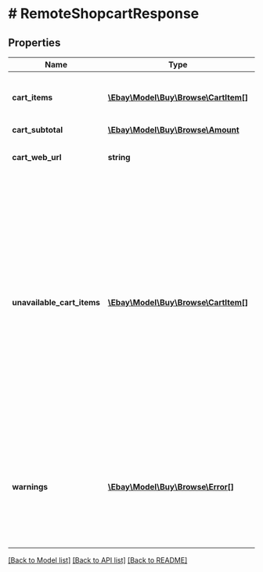 # # RemoteShopcartResponse

## Properties

Name | Type | Description | Notes
------------ | ------------- | ------------- | -------------
**cart_items** | [**\Ebay\Model\Buy\Browse\CartItem[]**](CartItem.md) | An array of the items in the member&#39;s eBay cart. | [optional]
**cart_subtotal** | [**\Ebay\Model\Buy\Browse\Amount**](Amount.md) |  | [optional]
**cart_web_url** | **string** | The URL of the member&#39;s eBay cart. | [optional]
**unavailable_cart_items** | [**\Ebay\Model\Buy\Browse\CartItem[]**](CartItem.md) | An array of items in the cart that are unavailable. This can be for a variety of reasons such as, when the listing has ended or the item is out of stock. Because a cart never expires, these items will remain in the cart until they are removed. | [optional]
**warnings** | [**\Ebay\Model\Buy\Browse\Error[]**](Error.md) | An array of warning messages. These type of errors do not prevent the call from executing but should be checked. | [optional]

[[Back to Model list]](../../README.md#models) [[Back to API list]](../../README.md#endpoints) [[Back to README]](../../README.md)
